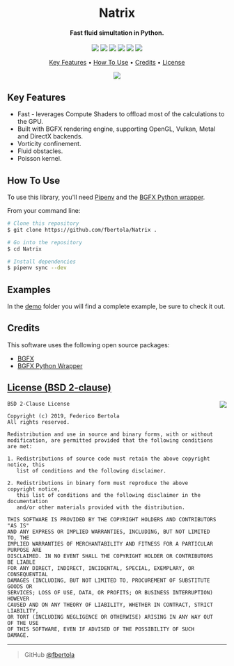 <h1 align="center"> 
  <br>
  Natrix
  <br>
</h1>

<h4 align="center">Fast fluid simultation in Python.</h4>

<p align="center">
  <img src="https://img.shields.io/badge/python-v3.6+-blue.svg">
  <a href="https://travis-ci.com/fbertola/Natrix"><img src="https://travis-ci.com/fbertola/Natrix.svg?branch=master"></a>
  <img src="https://img.shields.io/badge/dependencies-up%20to%20date-brightgreen.svg">
  <a href="https://github.com/fbertola/Natrix/issues"><img src="https://img.shields.io/github/issues/fbertola/Natrix.svg"></a>
  <img src="https://img.shields.io/badge/contributions-welcome-orange.svg">
  <a href="https://opensource.org/licenses/MIT"><img src="https://img.shields.io/badge/license-MIT-blue.svg"></a>
</p>

<p align="center">
  <a href="#key-features">Key Features</a> •
  <a href="#how-to-use">How To Use</a> •
  <a href="#credits">Credits</a> •
  <a href="#license">License</a>
</p>

<p align="center">
  <img src="https://raw.githubusercontent.com/fbertola/Natrix/master/media/screenshot.png">
</p>

## Key Features

* Fast - leverages Compute Shaders to offload most of the calculations to the GPU.
* Built with BGFX rendering engine, supporting OpenGL, Vulkan, Metal and DirectX backends.
* Vorticity confinement. 
* Fluid obstacles.
* Poisson kernel.

## How To Use

To use this library, you'll need [Pipenv](https://github.com/pypa/pipenv) and the [BGFX Python wrapper](https://github.com/fbertola/bgfx-python).

From your command line:

```bash
# Clone this repository
$ git clone https://github.com/fbertola/Natrix .

# Go into the repository
$ cd Natrix

# Install dependencies
$ pipenv sync --dev
```

## Examples

In the [demo](https://github.com/fbertola/Natrix/tree/demo/demo) folder you will find a complete example, be sure to check it out. 

## Credits

This software uses the following open source packages:

- [BGFX](https://github.com/bkaradzic/bgfx)
- [BGFX Python Wrapper](https://github.com/fbertola/bgfx-python)

[License (BSD 2-clause)](https://raw.githubusercontent.com/fbertola/bgfx-python/master/LICENSE)
-----------------------------------------------------------------------

<a href="http://opensource.org/licenses/BSD-2-Clause" target="_blank">
<img align="right" src="http://opensource.org/trademarks/opensource/OSI-Approved-License-100x137.png">
</a>

    BSD 2-Clause License
    
    Copyright (c) 2019, Federico Bertola
    All rights reserved.
    
    Redistribution and use in source and binary forms, with or without
    modification, are permitted provided that the following conditions are met:
    
    1. Redistributions of source code must retain the above copyright notice, this
       list of conditions and the following disclaimer.
    
    2. Redistributions in binary form must reproduce the above copyright notice,
       this list of conditions and the following disclaimer in the documentation
       and/or other materials provided with the distribution.
    
    THIS SOFTWARE IS PROVIDED BY THE COPYRIGHT HOLDERS AND CONTRIBUTORS "AS IS"
    AND ANY EXPRESS OR IMPLIED WARRANTIES, INCLUDING, BUT NOT LIMITED TO, THE
    IMPLIED WARRANTIES OF MERCHANTABILITY AND FITNESS FOR A PARTICULAR PURPOSE ARE
    DISCLAIMED. IN NO EVENT SHALL THE COPYRIGHT HOLDER OR CONTRIBUTORS BE LIABLE
    FOR ANY DIRECT, INDIRECT, INCIDENTAL, SPECIAL, EXEMPLARY, OR CONSEQUENTIAL
    DAMAGES (INCLUDING, BUT NOT LIMITED TO, PROCUREMENT OF SUBSTITUTE GOODS OR
    SERVICES; LOSS OF USE, DATA, OR PROFITS; OR BUSINESS INTERRUPTION) HOWEVER
    CAUSED AND ON ANY THEORY OF LIABILITY, WHETHER IN CONTRACT, STRICT LIABILITY,
    OR TORT (INCLUDING NEGLIGENCE OR OTHERWISE) ARISING IN ANY WAY OUT OF THE USE
    OF THIS SOFTWARE, EVEN IF ADVISED OF THE POSSIBILITY OF SUCH DAMAGE.


---

> GitHub [@fbertola](https://github.com/fbertola)
